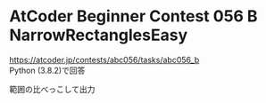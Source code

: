 # AtCoder Beginner Contest 056 B NarrowRectanglesEasy  
https://atcoder.jp/contests/abc056/tasks/abc056_b  
Python (3.8.2)で回答  

範囲の比べっこして出力
